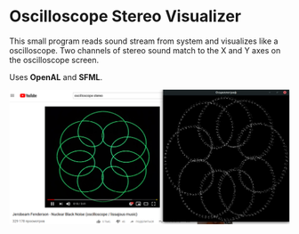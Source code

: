 # Oscilloscope Stereo Visualizer
This small program reads sound stream from system and visualizes like a oscilloscope.
Two channels of stereo sound match to the X and Y axes on the oscilloscope screen.

Uses __OpenAL__ and __SFML__.

![](https://github.com/xmmt/Oscilloscope-Stereo-Visualizer/blob/master/screenshot.png)
